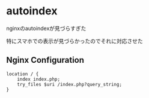 # autoindex
nginxのautoindexが見づらすぎた

特にスマホでの表示が見づらかったのでそれに対応させた

## Nginx Configuration
```
location / {
    index index.php;
    try_files $uri /index.php?query_string;
}
```
